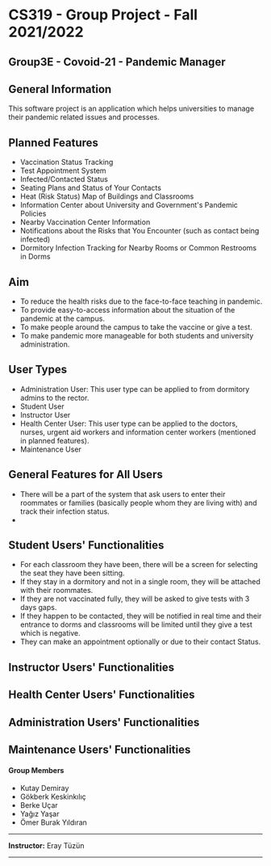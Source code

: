 # CS319 - Group Project - Fall 2021/2022

## Group3E - Covoid-21 - Pandemic Manager

## General Information
This software project is an application which helps universities to manage their pandemic related issues and processes.

## Planned Features
- Vaccination Status Tracking
- Test Appointment System
- Infected/Contacted Status
- Seating Plans and Status of Your Contacts
- Heat (Risk Status) Map of Buildings and Classrooms
- Information Center about University and Government's Pandemic Policies
- Nearby Vaccination Center Information
- Notifications about the Risks that You Encounter (such as contact being infected)
- Dormitory Infection Tracking for Nearby Rooms or Common Restrooms in Dorms

## Aim
- To reduce the health risks due to the face-to-face teaching in pandemic.
- To provide easy-to-access information about the situation of the pandemic at the campus.
- To make people around the campus to take the vaccine or give a test.
- To make pandemic more manageable for both students and university administration.

## User Types
- Administration User: This user type can be applied to from dormitory admins to the rector.
- Student User
- Instructor User
- Health Center User: This user type can be applied to the doctors, nurses, urgent aid workers and information center workers (mentioned in planned features).
- Maintenance User

## General Features for All Users
- There will be a part of the system that ask users to enter their roommates or families (basically people whom they are living with) and track their infection status.
-

## Student Users' Functionalities
- For each classroom they have been, there will be a screen for selecting the seat they have been sitting.
- If they stay in a dormitory and not in a single room, they will be attached with their roommates.
- If they are not vaccinated fully, they will be asked to give tests with 3 days gaps.
- If they happen to be contacted, they will be notified in real time and their entrance to dorms and classrooms will be limited until they give a test which is negative.
- They can make an appointment optionally or due to their contact Status.
## Instructor Users' Functionalities

## Health Center Users' Functionalities

## Administration Users' Functionalities

## Maintenance Users' Functionalities

#### Group Members
- Kutay Demiray
- Gökberk Keskinkılıç
- Berke Uçar
- Yağız Yaşar
- Ömer Burak Yıldıran

****
**Instructor:** Eray Tüzün
****
